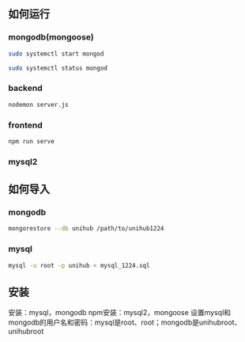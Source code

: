 ## 如何运行
### mongodb(mongoose)
```sh
sudo systemctl start mongod
```
```sh
sudo systemctl status mongod
```

### backend
```sh
nodemon server.js
```

### frontend
```sh
npm run serve
```

### mysql2


## 如何导入
### mongodb
```sh
mongorestore --db unihub /path/to/unihub1224
```

### mysql
```sh
mysql -u root -p unihub < mysql_1224.sql
```

## 安装
安装：mysql，mongodb
npm安装：mysql2，mongoose
设置mysql和mongodb的用户名和密码：mysql是root、root；mongodb是unihubroot、unihubroot
